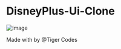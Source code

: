 # DisneyPlus-Ui-Clone

![image](https://user-images.githubusercontent.com/103079964/162075849-c647b76b-d248-48ed-b5da-39823096f366.png)

Made with by @Tiger Codes

